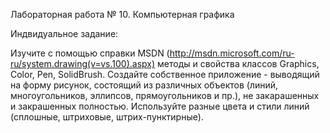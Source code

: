 Лабораторная работа № 10. Компьютерная графика

Индвидуальное задание:

Изучите с помощью справки MSDN (http://msdn.microsoft.com/ru-ru/system.drawing(v=vs.100).aspx) методы и свойства классов Graphics, Color, Pen, SolidBrush. Создайте собственное приложение - выводящий на форму рисунок, состоящий из различных объектов (линий, многоугольников, эллипсов, прямоугольников и пр.), не закарашенных и закрашенных полностью. Используйте разные цвета и стили линий (сплошные, штриховые, штрих-пунктирные).